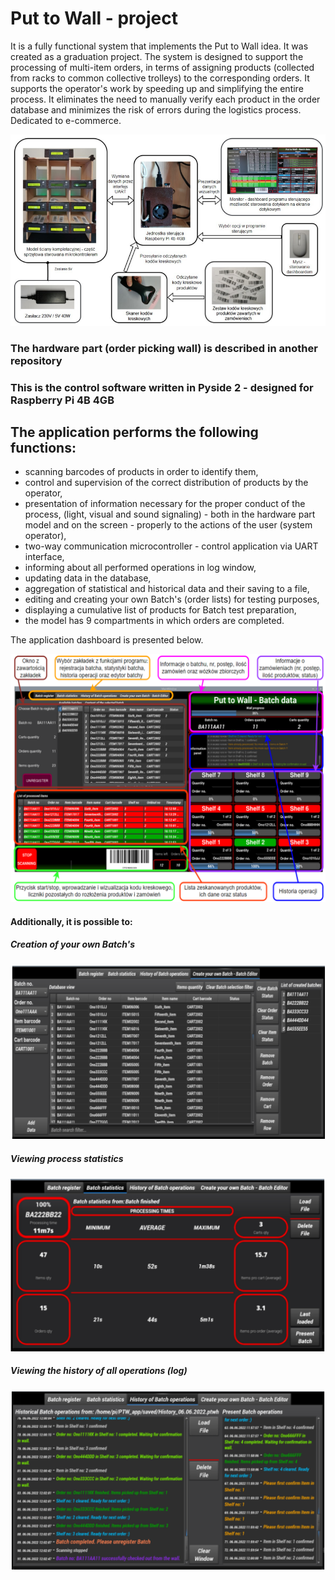 # Put to Wall - project
It is a fully functional system that implements the Put to Wall idea. 
It was created as a graduation project.
The system is designed to support the processing of multi-item orders, in terms of assigning products (collected from racks to common collective trolleys) to the corresponding orders.
It supports the operator's work by speeding up and simplifying the entire process. It eliminates the need to manually verify each product in the order database and minimizes the risk of errors during the logistics process.
Dedicated to e-commerce.

![img.png](pictures/ptw_schematic_diagram.png)

### The hardware part (order picking wall) is described in another repository
### This is the control software written in Pyside 2 - designed for Raspberry Pi 4B 4GB

## The application performs the following functions:
- scanning barcodes of products in order to identify them,
- control and supervision of the correct distribution of products by the operator,
- presentation of information necessary for the proper conduct of the process,
(light, visual and sound signaling) - both in the hardware part
model and on the screen - properly to the actions of the user (system operator),
- two-way communication microcontroller - control application via UART interface,
- informing about all performed operations in log window,
- updating data in the database,
- aggregation of statistical and historical data and their saving to a file,
- editing and creating your own Batch's (order lists) for testing purposes,
- displaying a cumulative list of products for Batch test preparation,
- the model has 9  compartments in which orders are completed.

The application dashboard is presented below.

![img.png](pictures/gui_dashboard.png)

#### Additionally, it is possible to:

##### Creation of your own Batch's
![img.png](pictures/batch_editor.png)

##### Viewing process statistics
![img.png](pictures/batch_statistics.png)

##### Viewing the history of all operations (log)
![img.png](pictures/history_of_batch_operations.png)